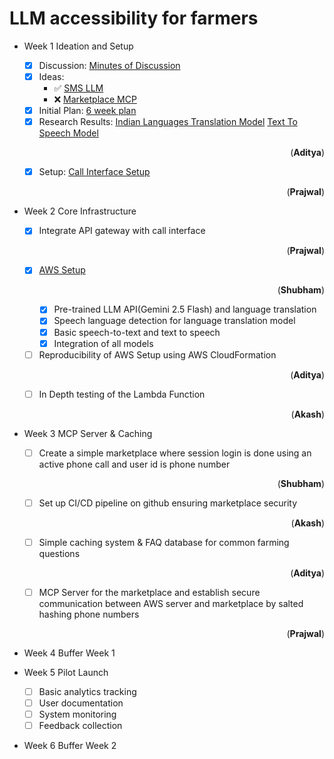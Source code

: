 # LLM accessibility for farmers

- Week 1 Ideation and Setup
  - [x] Discussion: [Minutes of Discussion](docs/Minutes-of-Discussion/README.md)
  - [x] Ideas:
    - ✅ [SMS LLM](docs/SMS_LLM.pdf)
    - ❌ [Marketplace MCP](docs/MarketplaceMCP.pdf)
  - [x] Initial Plan: [6 week plan](docs/6_week_plan.pdf)
  - [x] Research Results: [Indian Languages Translation Model](docs/Translate-100-languages) [Text To Speech Model](docs/Text-To-Speech-Unlimited) <p align="right">(**Aditya**)</p>
  - [x] Setup: [Call Interface Setup](Call-Interface/README.md) <p align="right">(**Prajwal**)</p>

- Week 2 Core Infrastructure
  - [x] Integrate API gateway with call interface <p align="right">(**Prajwal**)</p>
  - [x] [AWS Setup](AWS) <p align="right">(**Shubham**)</p>
    - [x] Pre-trained LLM API(Gemini 2.5 Flash) and language translation
    - [x] Speech language detection for language translation model
    - [x] Basic speech-to-text and text to speech
    - [x] Integration of all models
  - [ ] Reproducibility of AWS Setup using AWS CloudFormation <p align="right">(**Aditya**)</p>
  - [ ] In Depth testing of the Lambda Function <p align="right">(**Akash**)</p>

- Week 3 MCP Server & Caching
  - [ ] Create a simple marketplace where session login is done using an active phone call and user id is phone number <p align="right">(**Shubham**)</p>
  - [ ] Set up CI/CD pipeline on github ensuring marketplace security <p align="right">(**Akash**)</p>
  - [ ] Simple caching system & FAQ database for common farming questions <p align="right">(**Aditya**)</p>
  - [ ] MCP Server for the marketplace and establish secure communication between AWS server and marketplace by salted hashing phone numbers <p align="right">(**Prajwal**)</p>

- Week 4 Buffer Week 1
  
- Week 5 Pilot Launch
  - [ ] Basic analytics tracking
  - [ ] User documentation
  - [ ] System monitoring
  - [ ] Feedback collection

- Week 6 Buffer Week 2
